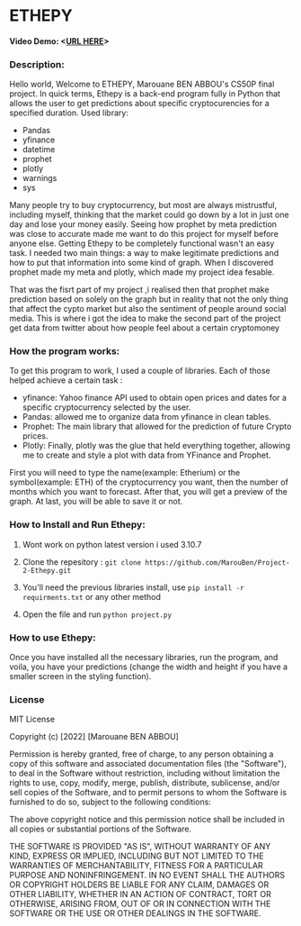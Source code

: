 # ETHEPY
#### Video Demo:  <[URL HERE]()>

### Description:
Hello world, Welcome to ETHEPY, Marouane BEN ABBOU's CS50P final project.
In quick terms, Ethepy is a back-end program fully in Python that allows the user to get predictions about specific cryptocurencies for a specified duration.
Used library:
* Pandas
* yfinance
* datetime
* prophet
* plotly
* warnings
* sys

Many people try to buy cryptocurrency, but most are always mistrustful, including myself, thinking that the market could go down by a lot in just one day and lose your money easily. Seeing how prophet by meta prediction was close to accurate made me want to do this project for myself before anyone else.
Getting Ethepy to be completely functional wasn't an easy task. I needed two main things: a way to make legitimate predictions and how to put that information into some kind of graph. When I discovered prophet made my meta and plotly, which made my project idea fesable.

That was the fisrt part of my project ,i realised then that prophet make prediction based on solely on the graph but in reality that not the only thing that affect the cypto market but also the sentiment of people around social media. This is where i got the idea to make the second part of the project get data from twitter about how people feel about a certain cryptomoney


### How the program works:

To get this program to work, I used a couple of libraries. Each of those helped achieve a certain task :

* yfinance: Yahoo finance API used to obtain open prices and dates for a specific cryptocurrency selected by the user.
* Pandas: allowed me to organize data from yfinance in clean tables.
* Prophet: The main library that allowed for the prediction of future Crypto prices.
* Plotly: Finally, plotly was the glue that held everything together, allowing me to create and style a plot with data from YFinance and Prophet.

First you will need to type the name(example: Etherium) or the symbol(example: ETH) of the cryptocurrency you want, then the number of months which you want to forecast. After that, you will get a preview of the graph. At last, you will be able to save it or not.

### How to Install and Run Ethepy:

1. Wont work on python latest version i used 3.10.7

2. Clone the repesitory : `git clone https://github.com/MarouBen/Project-2-Ethepy.git`

3. You'll need the previous libraries install, use `pip install -r requirments.txt` or any other method

4. Open the file and run `python project.py`

### How to use Ethepy:

Once you have installed all the necessary libraries, run the program, and voila, you have your predictions (change the width and height if you have a smaller screen in the styling function).


### License
MIT License

Copyright (c) [2022] [Marouane BEN ABBOU]

Permission is hereby granted, free of charge, to any person obtaining a copy
of this software and associated documentation files (the "Software"), to deal
in the Software without restriction, including without limitation the rights
to use, copy, modify, merge, publish, distribute, sublicense, and/or sell
copies of the Software, and to permit persons to whom the Software is
furnished to do so, subject to the following conditions:

The above copyright notice and this permission notice shall be included in all
copies or substantial portions of the Software.

THE SOFTWARE IS PROVIDED "AS IS", WITHOUT WARRANTY OF ANY KIND, EXPRESS OR
IMPLIED, INCLUDING BUT NOT LIMITED TO THE WARRANTIES OF MERCHANTABILITY,
FITNESS FOR A PARTICULAR PURPOSE AND NONINFRINGEMENT. IN NO EVENT SHALL THE
AUTHORS OR COPYRIGHT HOLDERS BE LIABLE FOR ANY CLAIM, DAMAGES OR OTHER
LIABILITY, WHETHER IN AN ACTION OF CONTRACT, TORT OR OTHERWISE, ARISING FROM,
OUT OF OR IN CONNECTION WITH THE SOFTWARE OR THE USE OR OTHER DEALINGS IN THE
SOFTWARE.


